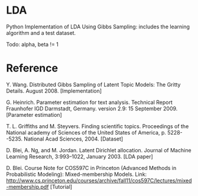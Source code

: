 LDA
===
Python Implementation of LDA Using Gibbs Sampling: includes the learning algorithm and a test dataset.

Todo: alpha, beta != 1

Reference
===
Y. Wang. Distributed Gibbs Sampling of Latent Topic Models: The Gritty Details. August 2008. [Implementation]

G. Heinrich. Parameter estimation for text analysis. Technical Report Fraunhofer IGD Darmstadt, Germany. version 2.9: 15 September 2009. [Parameter estimation]

T. L. Griffiths and M. Steyvers. Finding scientific topics. Proceedings of the National academy of Sciences of the United States of America, p. 5228--5235. National Acad Sciences, 2004. [Dataset]

D. Blei, A. Ng, and M. Jordan. Latent Dirichlet allocation. Journal of Machine Learning Research, 3:993–1022, January 2003. [LDA paper] 

D. Blei. Course Note for COS597C in Princeton (Advanced Methods in Probabilistic Modeling): Mixed-membership Models. Link: http://www.cs.princeton.edu/courses/archive/fall11/cos597C/lectures/mixed-membership.pdf [Tutorial] 
